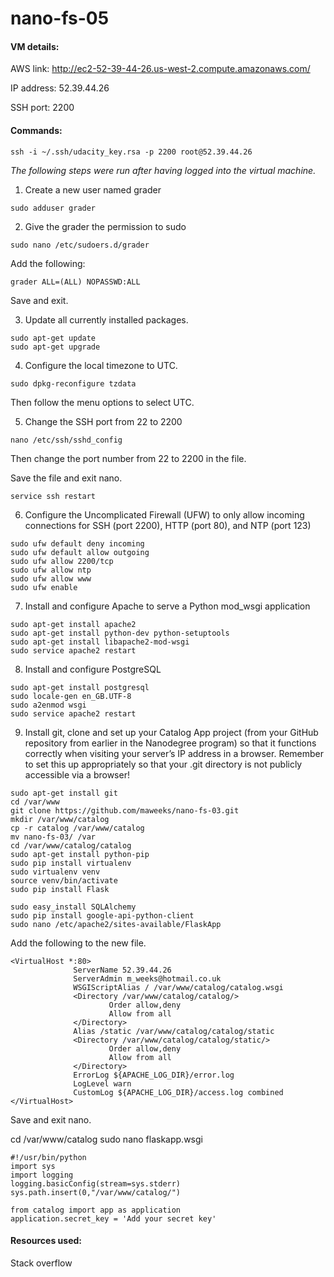# nano-fs-05

#### VM details:

AWS link: http://ec2-52-39-44-26.us-west-2.compute.amazonaws.com/

IP address: 52.39.44.26

SSH port: 2200

#### Commands:
```
ssh -i ~/.ssh/udacity_key.rsa -p 2200 root@52.39.44.26 
```

_The following steps were run after having logged into the virtual machine._

1. Create a new user named grader

  ```
  sudo adduser grader
  ```

2. Give the grader the permission to sudo

  ```
  sudo nano /etc/sudoers.d/grader
  ```
	
  Add the following:
	
  ```
  grader ALL=(ALL) NOPASSWD:ALL
  ```
	
  Save and exit.


3. Update all currently installed packages.

  ```
  sudo apt-get update
  sudo apt-get upgrade
  ```

4. Configure the local timezone to UTC.

  ```
  sudo dpkg-reconfigure tzdata
  ```
  
  Then follow the menu options to select UTC.

5. Change the SSH port from 22 to 2200
  
  ```
  nano /etc/ssh/sshd_config
  ```
  
  Then change the port number from 22 to 2200 in the file.
  
  Save the file and exit nano.
  
  ```
  service ssh restart
  ```
  
6. Configure the Uncomplicated Firewall (UFW) to only allow incoming connections for SSH (port 2200), HTTP (port 80), and NTP (port 123)
  
  ```
  sudo ufw default deny incoming
  sudo ufw default allow outgoing
  sudo ufw allow 2200/tcp
  sudo ufw allow ntp
  sudo ufw allow www
  sudo ufw enable
  ```
  
7. Install and configure Apache to serve a Python mod_wsgi application
  
  ```
  sudo apt-get install apache2
  sudo apt-get install python-dev python-setuptools
  sudo apt-get install libapache2-mod-wsgi
  sudo service apache2 restart
  ```

8. Install and configure PostgreSQL
  
  ```
  sudo apt-get install postgresql
  sudo locale-gen en_GB.UTF-8
  sudo a2enmod wsgi
  sudo service apache2 restart
  
  ```

9. Install git, clone and set up your Catalog App project (from your GitHub repository from earlier in the Nanodegree program) so that it functions correctly when visiting your server’s IP address in a browser. Remember to set this up appropriately so that your .git directory is not publicly accessible via a browser!
  ```
  sudo apt-get install git
  cd /var/www
  git clone https://github.com/maweeks/nano-fs-03.git
  mkdir /var/www/catalog
  cp -r catalog /var/www/catalog
  mv nano-fs-03/ /var
  cd /var/www/catalog/catalog
  sudo apt-get install python-pip
  sudo pip install virtualenv
  sudo virtualenv venv
  source venv/bin/activate
  sudo pip install Flask
  
  sudo easy_install SQLAlchemy
  sudo pip install google-api-python-client
  sudo nano /etc/apache2/sites-available/FlaskApp
  ```
  
  Add the following to the new file.
  
  ```
  <VirtualHost *:80>
                ServerName 52.39.44.26
                ServerAdmin m_weeks@hotmail.co.uk
                WSGIScriptAlias / /var/www/catalog/catalog.wsgi
                <Directory /var/www/catalog/catalog/>
                        Order allow,deny
                        Allow from all
                </Directory>
                Alias /static /var/www/catalog/catalog/static
                <Directory /var/www/catalog/catalog/static/>
                        Order allow,deny
                        Allow from all
                </Directory>
                ErrorLog ${APACHE_LOG_DIR}/error.log
                LogLevel warn
                CustomLog ${APACHE_LOG_DIR}/access.log combined
</VirtualHost>
  ```
  
  Save and exit nano.
  
  cd /var/www/catalog
  sudo nano flaskapp.wsgi
  
  ```
  #!/usr/bin/python
  import sys
  import logging
  logging.basicConfig(stream=sys.stderr)
  sys.path.insert(0,"/var/www/catalog/")

  from catalog import app as application
  application.secret_key = 'Add your secret key'
  ```
  
#### Resources used:

Stack overflow
